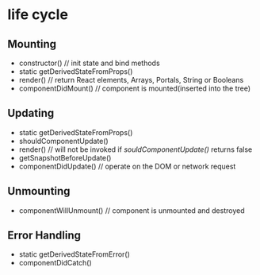 # life cycle

## Mounting

* constructor() // init state and bind methods
* static getDerivedStateFromProps()
* render() // return React elements, Arrays, Portals, String or Booleans
* componentDidMount() // component is mounted(inserted into the tree)

## Updating

* static getDerivedStateFromProps()
* shouldComponentUpdate()
* render() // will not be invoked if *souldComponentUpdate()* returns false
* getSnapshotBeforeUpdate()
* componentDidUpdate() // operate on the DOM or network request

## Unmounting

* componentWillUnmount() // component is unmounted and destroyed

## Error Handling

* static getDerivedStateFromError()
* componentDidCatch()
